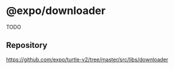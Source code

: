 # @expo/downloader

TODO

## Repository

https://github.com/expo/turtle-v2/tree/master/src/libs/downloader
